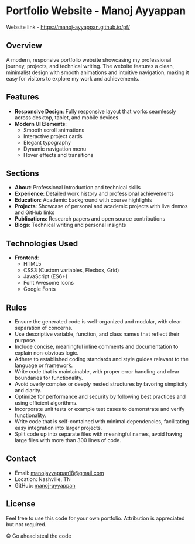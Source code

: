 # Portfolio Website - Manoj Ayyappan
Website link - https://manoj-ayyappan.github.io/pf/

## Overview
A modern, responsive portfolio website showcasing my professional journey, projects, and technical writing. The website features a clean, minimalist design with smooth animations and intuitive navigation, making it easy for visitors to explore my work and achievements.

## Features
- **Responsive Design**: Fully responsive layout that works seamlessly across desktop, tablet, and mobile devices
- **Modern UI Elements**: 
  - Smooth scroll animations
  - Interactive project cards
  - Elegant typography
  - Dynamic navigation menu
  - Hover effects and transitions

## Sections
- **About**: Professional introduction and technical skills
- **Experience**: Detailed work history and professional achievements
- **Education**: Academic background with course highlights
- **Projects**: Showcase of personal and academic projects with live demos and GitHub links
- **Publications**: Research papers and open source contributions
- **Blogs**: Technical writing and personal insights

## Technologies Used
- **Frontend**:
  - HTML5
  - CSS3 (Custom variables, Flexbox, Grid)
  - JavaScript (ES6+)
  - Font Awesome Icons
  - Google Fonts

## Rules
- Ensure the generated code is well-organized and modular, with clear separation of concerns.
- Use descriptive variable, function, and class names that reflect their purpose.
- Include concise, meaningful inline comments and documentation to explain non-obvious logic.
- Adhere to established coding standards and style guides relevant to the language or framework.
- Write code that is maintainable, with proper error handling and clear boundaries for functionality.
- Avoid overly complex or deeply nested structures by favoring simplicity and clarity.
- Optimize for performance and security by following best practices and using efficient algorithms.
- Incorporate unit tests or example test cases to demonstrate and verify functionality.
- Write code that is self-contained with minimal dependencies, facilitating easy integration into larger projects.
- Split code up into separate files with meaningful names, avoid having large files with more than 300 lines of code.

## Contact
- Email: manojayyappan18@gmail.com
- Location: Nashville, TN
- GitHub: [manoj-ayyappan](https://github.com/manoj-ayyappan)

## License
Feel free to use this code for your own portfolio. Attribution is appreciated but not required.

© Go ahead steal the code
